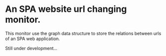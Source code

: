 # An SPA website url changing monitor.
This monitor use the graph data structure to store the relations between urls of an SPA web application.

Still under development...
